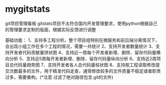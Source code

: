 # mygitstats
git项目管理看板
gitstats项目不太符合国内开发管理要求，使用python根据自己的管理要求定制的版面，根据实际反馈进行调整

基础功能：
1、支持多工程分析。整个项目组特别在微服务和前后端分离情况下，会出现小组工作在多个工程的情况，需要一并统计
2、支持开发者数量统计
3、支持开发者代码贡献量饼状图
4、支持近一周每个开发者新增、删除、留存代码量横向分析
5、支持近5周每开发者新增、删除、留存代码量纵向分析
6、支持近2周项目总代码量趋势图
7、支持开发者各人总代码量柱状图
8、支持按工程读取修改提交次数最多的文件，用于精准代码走查，通常修改较多的文件质量不稳定或者职责过多，需要重构。(*注意 过滤了绝对路径包含.git的文件)
